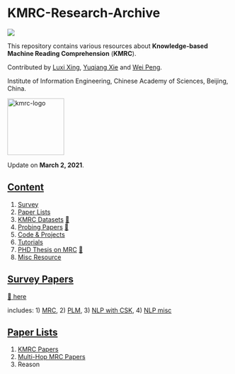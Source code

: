 # KMRC-Research-Archive
![](https://img.shields.io/badge/Status-building-brightgreen)

This repository contains various resources about **Knowledge-based Machine Reading Comprehension** (**KMRC**).

Contributed by [Luxi Xing](https://github.com/XingLuxi), [Yuqiang Xie](https://github.com/IndexFziQ) and [Wei Peng](https://github.com/a414351664).

Institute of Information Engineering, Chinese Academy of Sciences, Beijing, China.

<img align="middle" src="content/assets/kmrc-icon.png" height="128" alt="kmrc-logo">

Update on **March 2, 2021**.

<!--(We will continuously update this repo.)-->

<!--![](https://img.shields.io/badge/-blog-red) -->
<!--![](https://img.shields.io/badge/-notes-orange)-->
<!--![](https://img.shields.io/badge/-papers-blue)-->

## [Content](#content)

1. [Survey](#survey-papers)
2. [Paper Lists](#paper-lists)
3. [KMRC Datasets](#mrc-benchmark-datasets) [:link:](/content/datasets-kmrc.md)
4. [Probing Papers](#content) [:link:](/content/papers-prob.md)
5. [Code & Projects](#content)
6. [Tutorials](#content)
7. [PHD Thesis on MRC](#content) [:link: ](/content/phd-thesis.md)
8. [Misc Resource](#content)

## [Survey Papers](#content)

[:link: here](/content/surveys.md)

includes: 1) [MRC](/content/surveys.md#mrc), 2) [PLM](/content/surveys.md#plm), 3) [NLP with CSK](/content/surveys.md#nlp-with-csk), 4) [NLP misc](/content/surveys.md#nlp-misc)

## [Paper Lists](#content)

1. [KMRC Papers](/content/papers-kmrc.md)
2. [Multi-Hop MRC Papers](https://github.com/XingLuxi/KMRC-Research-Archive/blob/master/content/papers-multi-hop.md)
3. Reason

